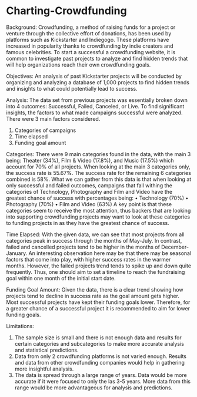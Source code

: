 # Charting-Crowdfunding

Background: 
Crowdfunding, a method of raising funds for a project or venture through the collective effort of donations, has been used by platforms such as Kickstarter and Indiegogo. These platforms have increased in popularity thanks to crowdfunding by indie creators and famous celebrities. 
To start a successful a crowdfunding website, it is common to investigate past projects to analyze and find hidden trends that will help organizations reach their own crowdfunding goals.

Objectives: 
An analysis of past Kickstarter projects will be conducted by organizing and analyzing a database of 1,000 projects to find hidden trends and insights to what could potentially lead to success. 

Analysis: 
The data set from previous projects was essentially broken down into 4 outcomes: Successful, Failed, Canceled, or Live. To find significant insights, the factors to what made campaigns successful were analyzed. There were 3 main factors considered.
1.	Categories of campaigns
2.	Time elapsed
3.	Funding goal amount

Categories: 
There were 9 main categories found in the data, with the main 3 being: Theater (34%), Film & Video (17.8%), and Music (17.5%) which account for 70% of all projects. When looking at the main 3 categories only, the success rate is 55.67%. The success rate for the remaining 6 categories combined is 58%.
 What we can gather from this data is that when looking at only successful and failed outcomes, campaigns that fall withing the categories of Technology, Photography and Film and Video have the greatest chance of success with percentages being:
•	Technology (70%)
•	Photography (70%)
•	Film and Video (63%)
A key point is that these categories seem to receive the most attention, thus backers that are looking into supporting crowdfunding projects may want to look at these categories to funding projects in as they have the greatest chance of success.
 
Time Elapsed: 
With the given data, we can see that most projects from all categories peak in success through the months of May-July. In contrast, failed and cancelled projects tend to be higher in the months of December-January.
An interesting observation here may be that there may be seasonal factors that come into play, with higher success rates in the warmer months. However, the failed projects trend tends to spike up and down quite frequently. Thus, one should aim to set a timeline to reach the fundraising goal within one month of the initial start date. 

Funding Goal Amount: 
Given the data, there is a clear trend showing how projects tend to decline in success rate as the goal amount gets higher. Most successful projects have kept their funding goals lower. Therefore, for a greater chance of a successful project it is recommended to aim for lower funding goals. 

Limitations: 
1.	The sample size is small and there is not enough data and results for certain categories and subcategories to make more accurate analysis and statistical predictions. 
2.	Data from only 2 crowdfunding platforms is not varied enough. Results and data from other crowdfunding companies would help in gathering more insightful analysis.
3.	The data is spread through a large range of years. Data would be more accurate if it were focused to only the las 3-5 years. More data from this range would be more advantageous for analysis and predictions. 

